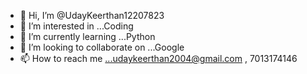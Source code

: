 - 👋 Hi, I’m @UdayKeerthan12207823
- 👀 I’m interested in ...Coding
- 🌱 I’m currently learning ...Python
- 💞️ I’m looking to collaborate on ...Google
- 📫 How to reach me ...udaykeerthan2004@gmail.com , 7013174146

<!---
UdayKeerthan12207823/UdayKeerthan12207823 is a ✨ special ✨ repository because its `README.md` (this file) appears on your GitHub profile.
You can click the Preview link to take a look at your changes.
--->
